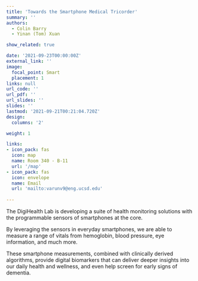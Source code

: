 ```yaml
---
title: 'Towards the Smartphone Medical Tricorder'
summary: ''
authors: 
  - Colin Barry
  - Yinan (Tom) Xuan

show_related: true

date: '2021-09-23T00:00:00Z'
external_link: ''
image:
  focal_point: Smart
  placement: 1
links: null
url_code: ''
url_pdf: ''
url_slides: ''
slides: ''
lastmod: '2021-09-21T00:21:04.720Z'
design:
  columns: '2'

weight: 1

links:
- icon_pack: fas
  icon: map
  name: Room 340 - B-11
  url: '/map'
- icon_pack: fas
  icon: envelope
  name: Email
  url: 'mailto:varunv9@eng.ucsd.edu'
  
---
```

The DigiHealth Lab is developing a suite of health monitoring solutions with the programmable sensors of smartphones at the core. 

By leveraging the sensors in everyday smartphones, we are able to measure a range of vitals from hemoglobin, blood pressure, eye information, and much more. 

These smartphone measurements, combined with clinically derived algorithms, provide digital biomarkers that can deliver deeper insights into our daily health and wellness, and even help screen for early signs of dementia.